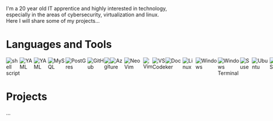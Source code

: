 I'm a 20 year old IT apprentice and highly interested in technology, especially in the areas of cybersecurity, virtualization and linux.  
Here I will share some of my projects...


# Languages and Tools
<div style="display: flex;">
<img alt="shell script" src="https://img.shields.io/badge/shell_script-%23121011.svg?style=for-the-badge&logo=gnu-bash&logoColor=white">
<img alt="YAML" src="https://img.shields.io/badge/yaml-%23ffffff.svg?style=for-the-badge&logo=yaml&logoColor=151515">
<img alt="YAML" src="https://img.shields.io/badge/ansible-%231A1918.svg?style=for-the-badge&logo=ansible&logoColor=white">
<img alt="MySQL" src="https://img.shields.io/badge/MySQL-005C84?style=for-the-badge&logo=mysql&logoColor=white">
<img alt="PostGres" src="https://img.shields.io/badge/postgres-%23316192.svg?style=for-the-badge&logo=postgresql&logoColor=white">
<img alt="GitHub" src="https://img.shields.io/badge/github-%23121011.svg?style=for-the-badge&logo=github&logoColor=white" />
<img alt="git" src="https://img.shields.io/badge/-Git-F05032?&style=for-the-badge&logo=git&logoColor=white" />
<img alt="Azure" src="https://img.shields.io/static/v1?style=for-the-badge&message=Microsoft+Azure&color=0078D4&logo=Microsoft+Azure&logoColor=FFFFFF&label=" />
<img alt="NeoVim" src="https://img.shields.io/badge/NeoVim-%2357A143.svg?&style=for-the-badge&logo=neovim&logoColor=white">
<img alt="Vim" src="https://img.shields.io/badge/-Vim-019833?&logo=Vim&style=for-the-badge" />
<img alt="VS Code" src="https://img.shields.io/static/v1?style=for-the-badge&message=VS+Code&color=007ACC&logo=Visual+Studio+Code&logoColor=FFFFFF&label=">
<img alt="Docker" src="https://img.shields.io/badge/-Docker-46a2f1?&style=for-the-badge&logo=docker&logoColor=white" />
<img alt="Linux" src="https://img.shields.io/badge/Linux-FCC624?style=for-the-badge&logo=linux&logoColor=black">
<img alt="Windows" src="https://img.shields.io/badge/Windows-0078D6?style=for-the-badge&logo=windows&logoColor=white">
<img alt="Windows Terminal" src="https://img.shields.io/badge/windows%20terminal-4D4D4D?style=for-the-badge&logo=windows%20terminal&logoColor=white">
<img alt="Suse" src="https://img.shields.io/badge/SUSE-0C322C?style=for-the-badge&logo=SUSE&logoColor=white">
<img alt="Ubuntu" src="https://img.shields.io/badge/Ubuntu-E95420?style=for-the-badge&logo=ubuntu&logoColor=white">
<img alt="openSUSE" src="https://img.shields.io/badge/openSUSE-%2364B345?style=for-the-badge&logo=openSUSE&logoColor=white">
<img alt="openSUSE" src="https://img.shields.io/badge/Red%20Hat-EE0000?style=for-the-badge&logo=redhat&logoColor=white">
<img alt="Prometheus" src="https://img.shields.io/badge/Prometheus-E6522C?style=for-the-badge&logo=Prometheus&logoColor=white">
<img alt="Grafana" src="https://img.shields.io/badge/grafana-%23F46800.svg?style=for-the-badge&logo=grafana&logoColor=white">
<img alt="Nginx" src="https://img.shields.io/badge/nginx-%23009639.svg?style=for-the-badge&logo=nginx&logoColor=white">
</div>


# Projects
...
